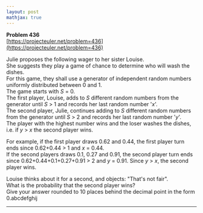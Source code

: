 ```yaml
---
layout: post
mathjax: true
---
```

**Problem 436**  
[https://projecteuler.net/problem=436](https://projecteuler.net/problem=436)

<p>Julie proposes the following wager to her sister Louise.<br />
She suggests they play a game of chance to determine who will wash the dishes.<br />
For this game, they shall use a generator of independent random numbers uniformly distributed between 0 and 1.<br />
The game starts with <var>S</var> = 0.<br />
The first player, Louise, adds to <var>S</var> different random numbers from the generator until <var>S</var> &gt; 1 and records her last random number '<var>x</var>'.<br />
The second player, Julie, continues adding to <var>S</var> different random numbers from the generator until <var>S</var> &gt; 2 and records her last random number '<var>y</var>'.<br />
The player with the highest number wins and the loser washes the dishes, i.e. if <var>y</var> &gt; <var>x</var> the second player wins.</p>

<p>For example, if the first player draws 0.62 and 0.44, the first player turn ends since 0.62+0.44 &gt; 1 and <var>x</var> = 0.44.<br />
If the second players draws 0.1, 0.27 and 0.91, the second player turn ends since 0.62+0.44+0.1+0.27+0.91 &gt; 2 and <var>y</var> = 0.91.
Since <var>y</var> &gt; <var>x</var>, the second player wins.</p>

<p>Louise thinks about it for a second, and objects: "That's not fair".<br />
What is the probability that the second player wins?<br />
Give your answer rounded to 10 places behind the decimal point in the form 0.abcdefghij</p>

---
